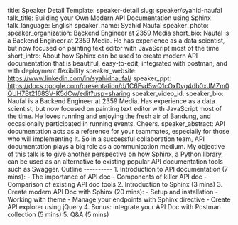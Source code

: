 title: Speaker Detail
Template: speaker-detail
slug: speaker/syahid-naufal
talk_title: Building your Own Modern API Documentation using Sphinx
talk_language: English
speaker_name: Syahid Naufal
speaker_photo: 
speaker_organization: Backend Engineer at 2359 Media
short_bio: Naufal is a Backend Engineer at 2359 Media. He has experience as a data scientist, but now focused on painting text editor with JavaScript most of the time
short_intro: About how Sphinx can be used to create modern API documentation that is beautiful, easy-to-edit, integrated with postman, and with deployment flexibility
speaker_website: https://www.linkedin.com/in/syahidnaufal/
speaker_ppt: https://docs.google.com/presentation/d/1C6Fvd5wQ1cOxDvg4db0xJMZm0QUH7Bt2168SV-K5dCw/edit?usp=sharing
speaker_video_id: 
speaker_bio: Naufal is a Backend Engineer at 2359 Media. Has experience as a data scientist, but now focused on painting text editor with JavaScript most of the time. He loves running and enjoying the fresh air of Bandung, and occasionally participated in running events. Cheers.
speaker_abstract: API documentation acts as a reference for your teammates, especially for those who will implementing it. So in a successful collaboration team, API documentation plays a big role as a communication medium.
	My objective of this talk is to give another perspective on how Sphinx, a Python library, can be used as an alternative to existing popular API documentation tools such as Swagger.
	Outline
	----------
	1. Introduction to API documentation (7 mins):
		- The importance of API doc
		- Components of killer API doc
		- Comparison of existing API doc tools
	2. Introduction to Sphinx (3 mins)
	3. Create modern API Doc with Sphinx (20 mins):
		- Setup and installation
		- Working with theme
		- Manage your endpoints with Sphinx directive
		- Create API explorer using jQuery
	4. Bonus: integrate your API Doc with Postman collection (5 mins)
	5. Q&A (5 mins)
